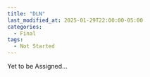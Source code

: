 ```yaml
---
title: "DLN"
last_modified_at: 2025-01-29T22:00:00-05:00
categories:
  - Final
tags:
  - Not Started
---
```


Yet to be Assigned...